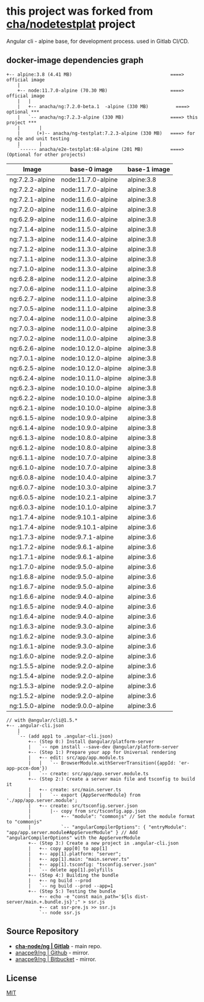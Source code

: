 # this project was forked from __**[cha/nodetestplat](https://lab.er.co.th/cha/nodetestplat)**__ project

Angular cli - alpine base, for development process.
used in Gitlab CI/CD.

## docker-image dependencies graph

```text
+-- alpine:3.8 (4.41 MB)                                    ====> official image
    |
    +-- node:11.7.0-alpine (70.30 MB)                       ====> official image
    |   |
    |   +-- anacha/ng:7.2.0-beta.1  -alpine (330 MB)          ====> optional ***
    |   `-- anacha/ng:7.2.3-alpine (330 MB)                 ====> this project ***
    |       |
    |      (+)-- anacha/ng-testplat:7.2.3-alpine (330 MB)   ====> for ng e2e and unit testing
    |       |
    `------ anacha/e2e-testplat:68-alpine (201 MB)          ====> (Optional for other projects)
```

| Image           | base-0 image        | base-1 image |
| --------------- | ------------------- | ------------ |
| ng:7.2.3-alpine | node:11.7.0-alpine  | alpine:3.8   |
| ng:7.2.2-alpine | node:11.7.0-alpine  | alpine:3.8   |
| ng:7.2.1-alpine | node:11.6.0-alpine  | alpine:3.8   |
| ng:7.2.0-alpine | node:11.6.0-alpine  | alpine:3.8   |
| ng:6.2.9-alpine | node:11.6.0-alpine  | alpine:3.8   |
| ng:7.1.4-alpine | node:11.5.0-alpine  | alpine:3.8   |
| ng:7.1.3-alpine | node:11.4.0-alpine  | alpine:3.8   |
| ng:7.1.2-alpine | node:11.3.0-alpine  | alpine:3.8   |
| ng:7.1.1-alpine | node:11.3.0-alpine  | alpine:3.8   |
| ng:7.1.0-alpine | node:11.3.0-alpine  | alpine:3.8   |
| ng:6.2.8-alpine | node:11.2.0-alpine  | alpine:3.8   |
| ng:7.0.6-alpine | node:11.1.0-alpine  | alpine:3.8   |
| ng:6.2.7-alpine | node:11.1.0-alpine  | alpine:3.8   |
| ng:7.0.5-alpine | node:11.1.0-alpine  | alpine:3.8   |
| ng:7.0.4-alpine | node:11.0.0-alpine  | alpine:3.8   |
| ng:7.0.3-alpine | node:11.0.0-alpine  | alpine:3.8   |
| ng:7.0.2-alpine | node:11.0.0-alpine  | alpine:3.8   |
| ng:6.2.6-alpine | node:10.12.0-alpine | alpine:3.8   |
| ng:7.0.1-alpine | node:10.12.0-alpine | alpine:3.8   |
| ng:6.2.5-alpine | node:10.12.0-alpine | alpine:3.8   |
| ng:6.2.4-alpine | node:10.11.0-alpine | alpine:3.8   |
| ng:6.2.3-alpine | node:10.10.0-alpine | alpine:3.8   |
| ng:6.2.2-alpine | node:10.10.0-alpine | alpine:3.8   |
| ng:6.2.1-alpine | node:10.10.0-alpine | alpine:3.8   |
| ng:6.1.5-alpine | node:10.9.0-alpine  | alpine:3.8   |
| ng:6.1.4-alpine | node:10.9.0-alpine  | alpine:3.8   |
| ng:6.1.3-alpine | node:10.8.0-alpine  | alpine:3.8   |
| ng:6.1.2-alpine | node:10.8.0-alpine  | alpine:3.8   |
| ng:6.1.1-alpine | node:10.7.0-alpine  | alpine:3.8   |
| ng:6.1.0-alpine | node:10.7.0-alpine  | alpine:3.8   |
| ng:6.0.8-alpine | node:10.4.0-alpine  | alpine:3.7   |
| ng:6.0.7-alpine | node:10.3.0-alpine  | alpine:3.7   |
| ng:6.0.5-alpine | node:10.2.1-alpine  | alpine:3.7   |
| ng:6.0.3-alpine | node:10.1.0-alpine  | alpine:3.7   |
| ng:1.7.4-alpine | node:9.10.1-alpine  | alpine:3.6   |
| ng:1.7.4-alpine | node:9.10.1-alpine  | alpine:3.6   |
| ng:1.7.3-alpine | node:9.7.1-alpine   | alpine:3.6   |
| ng:1.7.2-alpine | node:9.6.1-alpine   | alpine:3.6   |
| ng:1.7.1-alpine | node:9.6.1-alpine   | alpine:3.6   |
| ng:1.7.0-alpine | node:9.5.0-alpine   | alpine:3.6   |
| ng:1.6.8-alpine | node:9.5.0-alpine   | alpine:3.6   |
| ng:1.6.7-alpine | node:9.5.0-alpine   | alpine:3.6   |
| ng:1.6.6-alpine | node:9.4.0-alpine   | alpine:3.6   |
| ng:1.6.5-alpine | node:9.4.0-alpine   | alpine:3.6   |
| ng:1.6.4-alpine | node:9.4.0-alpine   | alpine:3.6   |
| ng:1.6.3-alpine | node:9.3.0-alpine   | alpine:3.6   |
| ng:1.6.2-alpine | node:9.3.0-alpine   | alpine:3.6   |
| ng:1.6.1-alpine | node:9.3.0-alpine   | alpine:3.6   |
| ng:1.6.0-alpine | node:9.2.0-alpine   | alpine:3.6   |
| ng:1.5.5-alpine | node:9.2.0-alpine   | alpine:3.6   |
| ng:1.5.4-alpine | node:9.2.0-alpine   | alpine:3.6   |
| ng:1.5.3-alpine | node:9.2.0-alpine   | alpine:3.6   |
| ng:1.5.2-alpine | node:9.2.0-alpine   | alpine:3.6   |
| ng:1.5.0-alpine | node:9.0.0-alpine   | alpine:3.6   |

```text
// with @angular/cli@1.5.*
+-- .angular-cli.json
    |
    `-- (add app1 to .angular-cli.json)
        +-- (Step 0:) Install @angular/platform-server
        |   `-- npm install --save-dev @angular/platform-server
        +-- (Step 1:) Prepare your app for Universal rendering
        |   +-- edit: src/app/app.module.ts
        |   |   `-- BrowserModule.withServerTransition({appId: 'er-app-pccm-dom'})
        |   `-- create: src/app/app.server.module.ts
        +-- (Step 2:) Create a server main file and tsconfig to build it
        |   +-- create: src/main.server.ts
        |   |   `-- export {AppServerModule} from './app/app.server.module';
        |   +-- create: src/tsconfig.server.json
        |       |-- copy from src/tsconfig.app.json
        |           +-- "module": "commonjs" // Set the module format to "commonjs"
        |           `-- "angularCompilerOptions": { "entryModule": "app/app.server.module#AppServerModule" } // Add "angularCompilerOptions" with the AppServerModule
        +-- (Step 3:) Create a new project in .angular-cli.json
        |   +-- copy app[0] to app[1]
        |   +-- app[1].platform: "server";
        |   +-- app[1].main: "main.server.ts"
        |   +-- app[1].tsconfig: "tsconfig.server.json"
        |   `-- delete app[1].polyfills
        +-- (Step 4:) Building the bundle
        |   +-- ng build --prod
        |   `-- ng build --prod --app=1
        +-- (Step 5:) Testing the bundle
            +-- echo -e "const main_path='${ls dist-server/main.+.bundle.js}';" > ssr.js
            +-- cat ssr-pre.js >> ssr.js
            `-- node ssr.js
```

## Source Repository

- [**cha-node/ng | Gitlab**](https://gitlab.com/cha-node/ng) - main repo.
- [anacpe9/ng | Github](https://github.com/anacpe9/ng) - mirror.
- [anacpe9/ng | Bitbucket](https://bitbucket.org/anacpe9/ng) - mirror.

## License

[MIT](LICENSE)
